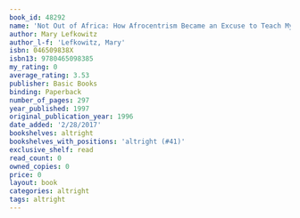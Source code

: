 ```yaml
---
book_id: 48292
name: 'Not Out of Africa: How Afrocentrism Became an Excuse to Teach Myth as History'
author: Mary Lefkowitz
author_l-f: 'Lefkowitz, Mary'
isbn: 046509838X
isbn13: 9780465098385
my_rating: 0
average_rating: 3.53
publisher: Basic Books
binding: Paperback
number_of_pages: 297
year_published: 1997
original_publication_year: 1996
date_added: '2/28/2017'
bookshelves: altright
bookshelves_with_positions: 'altright (#41)'
exclusive_shelf: read
read_count: 0
owned_copies: 0
price: 0
layout: book
categories: altright
tags: altright
---
```

